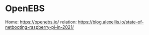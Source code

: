 # OpenEBS
Home: https://openebs.io/ relation: https://blog.alexellis.io/state-of-netbooting-raspberry-pi-in-2021/
